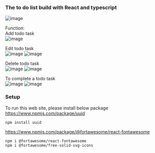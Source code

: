 ### The to do list build with React and typescript
![image](https://github.com/TomYYHong/to-do-list-typescit-react/assets/56811243/ce5fa56b-3b07-4252-9bf9-b115585d66c6)

Function:  
Add todo task   
![image](https://github.com/TomYYHong/to-do-list-typescit-react/assets/56811243/e255ad3e-c464-42a3-a79a-8fe0c2a28fee)

Edit todo task  
![image](https://github.com/TomYYHong/to-do-list-typescit-react/assets/56811243/933e2dce-0588-460f-ac88-52db4b08f6c7)
![image](https://github.com/TomYYHong/to-do-list-typescit-react/assets/56811243/e7741f2d-d8b9-4687-aee5-815ddc1efbf0)

Delete todo task  
![image](https://github.com/TomYYHong/to-do-list-typescit-react/assets/56811243/1b9e7562-d3e7-44ca-95ce-0e6f76ae0e84)
![image](https://github.com/TomYYHong/to-do-list-typescit-react/assets/56811243/157220b6-f6aa-4560-a0bf-3ad4a27dca06)

To complete a todo task  
![image](https://github.com/TomYYHong/to-do-list-typescit-react/assets/56811243/3576594e-671a-4b49-8d66-b1a02ba286de)
![image](https://github.com/TomYYHong/to-do-list-typescit-react/assets/56811243/4d5968df-60a3-4f38-9c7f-a20f24570ccf)

### Setup
To run this web site, please install below package  
https://www.npmjs.com/package/uuid  
```
npm install uuid
```

https://www.npmjs.com/package/@fortawesome/react-fontawesome  
```
npm i @fortawesome/react-fontawesome
npm i @fortawesome/free-solid-svg-icons
```
